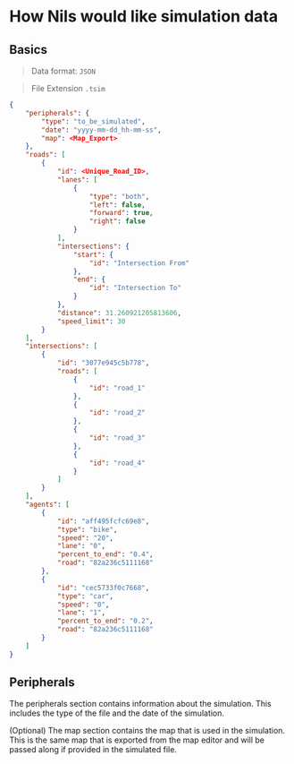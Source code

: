 # How Nils would like simulation data

## Basics

> Data format: `JSON`

> File Extension `.tsim`

```json
{
    "peripherals": {
        "type": "to_be_simulated",
        "date": "yyyy-mm-dd_hh-mm-ss",
        "map": <Map_Export>
    },
    "roads": [
        {
            "id": <Unique_Road_ID>,
            "lanes": [
                {
                    "type": "both", 
                    "left": false, 
                    "forward": true, 
                    "right": false
                }
            ],
            "intersections": {
                "start": {
                    "id": "Intersection From"
                },
                "end": {
                    "id": "Intersection To"
                }
            },
            "distance": 31.260921205813606,
            "speed_limit": 30
        }
    ],
    "intersections": [
        {
            "id": "3077e945c5b778",
            "roads": [
                {
                    "id": "road_1"
                },
                {
                    "id": "road_2"
                },
                {
                    "id": "road_3"
                },
                {
                    "id": "road_4"
                }
            ]
        }
    ],
    "agents": [
        {
            "id": "aff495fcfc69e8",
            "type": "bike",
            "speed": "20",
            "lane": "0",
            "percent_to_end": "0.4",
            "road": "82a236c5111168"
        },
        {
            "id": "cec5733f0c7668",
            "type": "car",
            "speed": "0",
            "lane": "1",
            "percent_to_end": "0.2",
            "road": "82a236c5111168"
        }
    ]
}
```

## Peripherals
The peripherals section contains information about the simulation.
This includes the type of the file and the date of the simulation.

(Optional) The map section contains the map that is used in the simulation.
This is the same map that is exported from the map editor and will be passed along if provided in the simulated file.